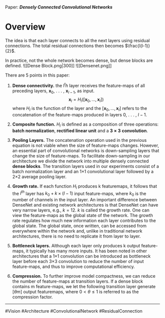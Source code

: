  Paper: ***Densely Connected Convolutional Networks***

# Overview
The idea is that each layer connects to all the next layers using residual connections. The total residual connections then becomes $\frac{l(l-1)}{2}$.

In practice, not the whole network becomes dense, but dense blocks are defined.
![[Dense Block.png|300]]
![[Densenet.png]]

There are 5 points in this paper:
1.	**Dense connectivity.** the $\text{l}^th$ layer receives the feature-maps of all preceding layers, $\mathbf{x}_0$, . . . , $\mathbf{x}_{l-1}$, as input. 
$$\begin{equation}	
\mathbf{x}_l = H_l([\mathbf{x}_0,...,\mathbf{x}_l])
\end{equation}$$
where $H_l$ is the function of the layer and the $[\mathbf{x}_0,...,\mathbf{x}_l]$ refers to the concatenation of the feature-maps produced in layers $0$, . . . , $l−1$.

2. **Composite function.** $H_l$ is defined as a composition of three operations: **batch normalization**, **rectified linear unit** and a $\mathbf{3\times3}$ **convolution**.

3. **Pooling Layers.** The concatenation operation used in the previous equation is not viable when the size of feature-maps changes. However, an essential part of convolutional networks is down-sampling layers that change the size of feature-maps.  To facilitate down-sampling in our architecture we divide the network into multiple densely connected **dense blocks**. The transition layers used in our experiments consist of a batch normalization layer and an 1×1 convolutional layer followed by a 2×2 average pooling layer.

4. **Growth rate.** If each function $H_l$  produces k featuremaps, it follows that the  $l^{th}$ layer has $k_0 +k\times(l−1)$ input feature-maps, where $k_0$ is the number of channels in the input layer. An important difference between DenseNet and existing network architectures is that DenseNet can have very narrow layers, e.g., $k = 12$. $k$ is called the growth rate.  One can view the feature-maps as the global state of the network. The growth rate regulates how much new information each layer contributes to the global state. The global state, once written, can be accessed from everywhere within the network and, unlike in traditional network architectures, there is no need to replicate it from layer to layer.

5. **Bottleneck layers.** Although each layer only produces k output feature-maps, it typically has many more inputs. It has been noted in other architectures that a 1×1 convolution can be introduced as bottleneck layer before each 3×3 convolution to reduce the number of input feature-maps, and thus to improve computational efficiency.

1. **Compression.** To further improve model compactness, we can reduce the number of feature-maps at transition layers. If a dense block contains m feature-maps, we let the following transition layer generate $[\theta m]$ output featuremaps, where $0 < \theta \leq 1$ is referred to as the compression factor.


___
#Vision #Architecture #ConvolutionalNetwork #ResidualConnection